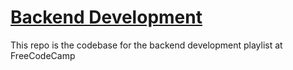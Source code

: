 # [Backend Development](https://www.youtube.com/watch?v=tN6oJu2DqCM&list=PLWKjhJtqVAbn21gs5UnLhCQ82f923WCgM&pp=iAQB)
This repo is the codebase for the backend development playlist at FreeCodeCamp
